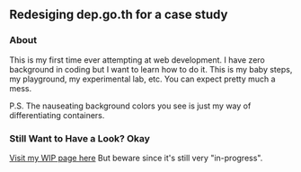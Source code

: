 ## Redesiging dep.go.th for a case study
### About
This is my first time ever attempting at web development. I have zero background in coding but I want to learn how to do it. This is my baby steps, my playground, my experimental lab, etc. You can expect pretty much a mess. 
<p>P.S. The nauseating background colors you see is just my way of differentiating containers.</p>

### Still Want to Have a Look? Okay
[Visit my WIP page here](dep.go.th/home.html) <span>But beware since it's still very "in-progress".</span>
